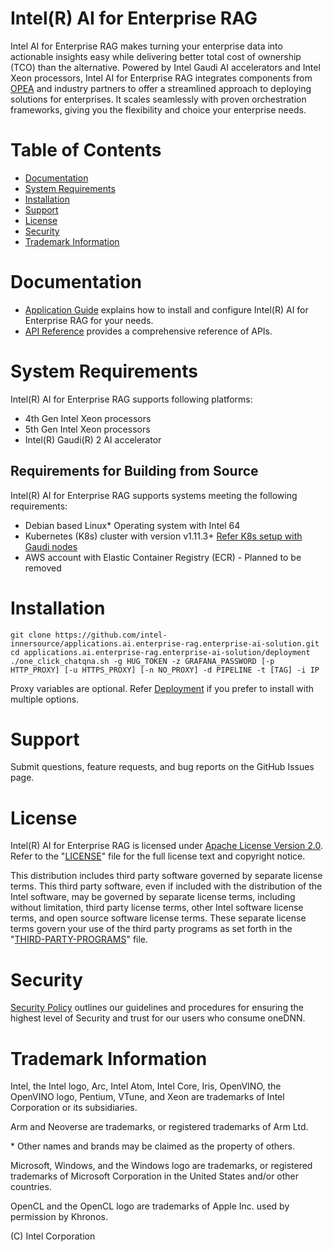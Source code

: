 # Intel(R) AI for Enterprise RAG

Intel AI for Enterprise RAG makes turning your enterprise data into actionable insights easy while delivering better total cost of ownership (TCO) than the alternative. Powered by Intel Gaudi AI accelerators and Intel Xeon processors, Intel AI for Enterprise RAG integrates components from [OPEA] and industry partners to offer a streamlined approach to deploying solutions for enterprises. It scales seamlessly with proven orchestration frameworks, giving you the flexibility and choice your enterprise needs.

[OPEA]:https://opea.dev/

# Table of Contents

- [Documentation](#documentation)
- [System Requirements](#system-requirements)
- [Installation](#Installation)
- [Support](#support)
- [License](#license)
- [Security](#security)
- [Trademark Information](#trademark-information)

# Documentation

* [Application Guide](docs/Application_Guide.md) explains how to install and configure Intel(R) AI for Enterprise RAG for your needs.
* [API Reference](docs/API_Reference.md) provides a comprehensive reference of APIs.

# System Requirements

Intel(R) AI for Enterprise RAG supports following platforms: 
- 4th Gen Intel Xeon processors
- 5th Gen Intel Xeon processors
- Intel(R) Gaudi(R) 2 AI accelerator
  
## Requirements for Building from Source

Intel(R) AI for Enterprise RAG supports systems meeting the following requirements:
* Debian based Linux* Operating system with Intel 64 
* Kubernetes (K8s) cluster with version v1.11.3+ [Refer K8s setup with Gaudi nodes](https://docs.habana.ai/en/latest/Orchestration/Gaudi_Kubernetes/index.html#kubernetes-user-guide)
* AWS account with Elastic Container Registry (ECR) - Planned to be removed 

# Installation

```
git clone https://github.com/intel-innersource/applications.ai.enterprise-rag.enterprise-ai-solution.git
cd applications.ai.enterprise-rag.enterprise-ai-solution/deployment
./one_click_chatqna.sh -g HUG_TOKEN -z GRAFANA_PASSWORD [-p HTTP_PROXY] [-u HTTPS_PROXY] [-n NO_PROXY] -d PIPELINE -t [TAG] -i IP
```

Proxy variables are optional.
Refer [Deployment](deployment/README.md#prerequisites) if you prefer to install with multiple options.

# Support

Submit questions, feature requests, and bug reports on the
GitHub Issues page.

# License

Intel(R) AI for Enterprise RAG is licensed under [Apache License Version 2.0](LICENSE). Refer to the
"[LICENSE](LICENSE)" file for the full license text and copyright notice.

This distribution includes third party software governed by separate license
terms. This third party software, even if included with the distribution of
the Intel software, may be governed by separate license terms, including
without limitation, third party license terms, other Intel software license
terms, and open source software license terms. These separate license terms
govern your use of the third party programs as set forth in the
"[THIRD-PARTY-PROGRAMS](THIRD-PARTY-PROGRAMS)" file.

# Security

[Security Policy](SECURITY.md) outlines our guidelines and procedures
for ensuring the highest level of Security and trust for our users
who consume oneDNN.

# Trademark Information

Intel, the Intel logo, Arc, Intel Atom, Intel Core, Iris,
OpenVINO, the OpenVINO logo, Pentium, VTune, and Xeon are trademarks
of Intel Corporation or its subsidiaries.

Arm and Neoverse are trademarks, or registered trademarks of Arm Ltd.

\* Other names and brands may be claimed as the property of others.

Microsoft, Windows, and the Windows logo are trademarks, or registered
trademarks of Microsoft Corporation in the United States and/or other
countries.

OpenCL and the OpenCL logo are trademarks of Apple Inc. used by permission
by Khronos.

(C) Intel Corporation
